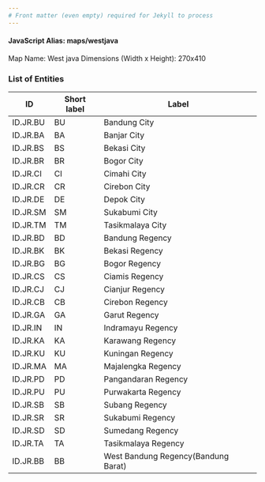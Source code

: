 ```yaml
---
# Front matter (even empty) required for Jekyll to process
---
```


#### JavaScript Alias: maps/westjava

Map Name: West java
Dimensions (Width x Height): 270x410





### List of Entities

ID | Short label | Label
---|---|---|
ID.JR.BU|BU|Bandung City
ID.JR.BA|BA|Banjar City
ID.JR.BS|BS|Bekasi City
ID.JR.BR|BR|Bogor City
ID.JR.CI|CI|Cimahi City
ID.JR.CR|CR|Cirebon City
ID.JR.DE|DE|Depok City
ID.JR.SM|SM|Sukabumi City
ID.JR.TM|TM|Tasikmalaya City
ID.JR.BD|BD|Bandung Regency
ID.JR.BK|BK|Bekasi Regency
ID.JR.BG|BG|Bogor Regency
ID.JR.CS|CS|Ciamis Regency
ID.JR.CJ|CJ|Cianjur Regency
ID.JR.CB|CB|Cirebon Regency
ID.JR.GA|GA|Garut Regency
ID.JR.IN|IN|Indramayu Regency
ID.JR.KA|KA|Karawang Regency
ID.JR.KU|KU|Kuningan Regency
ID.JR.MA|MA|Majalengka Regency
ID.JR.PD|PD|Pangandaran Regency
ID.JR.PU|PU|Purwakarta Regency
ID.JR.SB|SB|Subang Regency
ID.JR.SR|SR|Sukabumi Regency
ID.JR.SD|SD|Sumedang Regency
ID.JR.TA|TA|Tasikmalaya Regency
ID.JR.BB|BB|West Bandung Regency(Bandung Barat)